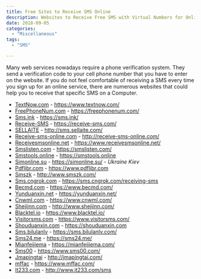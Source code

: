 ```yaml
---
title: Free Sites to Receive SMS Online 
description: Websites to Receive Free SMS with Virtual Numbers for Online Verification
date: 2018-09-05
categories:
  - "Miscellaneous"
tags:
  - "SMS"

---
```


Many web services nowadays require a phone verification system. They send a verification code to your cell phone number that you have to enter on the website. If you do not feel comfortable of receiving a SMS every time you sign up for an online service, there are numerous websites that could help you to receive that specific SMS on a Computer.

<!--more-->

- [TextNow.com](https://www.textnow.com/) - https://www.textnow.com/ 
- [FreePhoneNum.com](https://freephonenum.com/) - https://freephonenum.com/
- [Sms.ink](https://sms.ink/) - https://sms.ink/
- [Receive-SMS](https://receive-sms.com/) - https://receive-sms.com/
- [SELLAITE](http://sms.sellaite.com/) - http://sms.sellaite.com/
- [Receive-sms-online.com](http://receive-sms-online.com/) - http://receive-sms-online.com/
- [Receivesmsonline.net](https://www.receivesmsonline.net/) - https://www.receivesmsonline.net/
- [Smslisten.com](https://smslisten.com/) - https://smslisten.com/
- [Smstools.online](https://smstools.online) - https://smstools.online  
- [Simonline.su](https://simonline.su/) - https://simonline.su/ - *Ukraine Kiev*
- [Pdflibr.com](https://www.pdflibr.com) - https://www.pdflibr.com
- [Smszk](http://www.smszk.com/) - http://www.smszk.com/
- [Sms.cngrok.com](https://sms.cngrok.com/receiving-sms) - https://sms.cngrok.com/receiving-sms
- [Becmd.com](https://www.becmd.com/) - https://www.becmd.com/
- [Yunduanxin.net](https://yunduanxin.net/) - https://yunduanxin.net/
- [Cnwml.com](https://www.cnwml.com/) - https://www.cnwml.com/
- [Shejiinn.com](http://www.114sim.com) - http://www.shejiinn.com/
- [Blacktel.io](https://www.blacktel.io/) - https://www.blacktel.io/
- [Visitorsms.com](https://www.visitorsms.com/) - https://www.visitorsms.com/
- [Shouduanxin.com](https://shouduanxin.com) - https://shouduanxin.com
- [Sms.bilulanlv](https://sms.bilulanlv.com/) - https://sms.bilulanlv.com/
- [Sms24.me](https://sms24.me/) - https://sms24.me/
- [Mianfeijiema](https://mianfeijiema.com/) - https://mianfeijiema.com/
- [Sms00](https://www.sms00.com/) - https://www.sms00.com/
- [Jmapingtai](http://jmapingtai.com/) - http://jmapingtai.com/
- [mffac](https://www.mffac.com/) - https://www.mffac.com/
- [It233.com](http://www.it233.com/sms) - http://www.it233.com/sms




